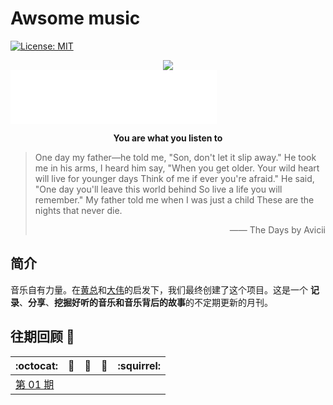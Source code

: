 # Awsome music

[![License: MIT](https://img.shields.io/badge/License-MIT-yellow.svg)](https://opensource.org/licenses/MIT)

<div style="text-align: center">
<img src="https://cl.ly/2e57c2b5999d/download/Image%2525202018-11-06%252520at%25252012.31.15%252520PM.png"/>
</div>

<iframe frameborder="no" border="0" marginwidth="0" marginheight="0" width=330 height=86 src="//music.163.com/outchain/player?type=2&id=41653419&auto=1&height=66"></iframe>

**<center>You are what you listen to</center>**


>One day my father—he told me,
"Son, don't let it slip away."
He took me in his arms, I heard him say,
"When you get older. Your wild heart will live for younger days
Think of me if ever you're afraid."
He said, "One day you'll leave this world behind
So live a life you will remember."
My father told me when I was just a child
These are the nights that never die. <p align="right">—— The Days by Avicii</p>

## 简介
音乐自有力量。在[黄总](https://github.com/YwEwanHuang)和[大伟]()的启发下，我们最终创建了这个项目。这是一个 **记录**、**分享**、**挖掘好听的音乐和音乐背后的故事**的不定期更新的月刊。

## 往期回顾 :beer:
| :octocat: | :jack_o_lantern: | :beer: | :fish_cake: | :squirrel: |
| ------- | ----- | ------------ | ------ | --------- |
| [第 01 期](/posts/01/HelloAwsomeMusic01.md) | 